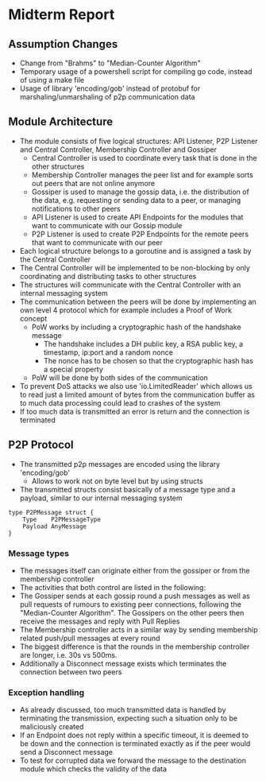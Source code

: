 # Midterm Report

## Assumption Changes
- Change from "Brahms" to "Median-Counter Algorithm"
- Temporary usage of a powershell script for compiling go code, instead of using a make file
- Usage of library 'encoding/gob' instead of protobuf for marshaling/unmarshaling of p2p communication data

## Module Architecture
- The module consists of five logical structures: API Listener, P2P Listener and Central Controller, Membership Controller and Gossiper
	- Central Controller is used to coordinate every task that is done in the other structures
	- Membership Controller manages the peer list and for example sorts out peers that are not online anymore
	- Gossiper is used to manage the gossip data, i.e. the distribution of the data, e.g. requesting or sending data to a peer, or managing notifications to other peers
	- API Listener is used to create API Endpoints for the modules that want to communicate with our Gossip module
	- P2P Listener is used to create P2P Endpoints for the remote peers that want to communicate with our peer
- Each logical structure belongs to a goroutine and is assigned a task by the Central Controller
- The Central Controller will be implemented to be non-blocking by only coordinating and distributing tasks to other structures
- The structures will communicate with the Central Controller with an internal messaging system
- The communication between the peers will be done by implementing an own level 4 protocol which for example includes a Proof of Work concept
	- PoW works by including a cryptographic hash of the handshake message
		- The handshake includes a DH public key, a RSA public key, a timestamp, ip:port and a random nonce
		- The nonce has to be chosen so that the cryptographic hash has a special property
	- PoW will be done by both sides of the communication
- To prevent DoS attacks we also use 'io.LimitedReader' which allows us to read just a limited amount of bytes from the communication buffer as to much data processing could lead to crashes of the system
- If too much data is transmitted an error is return and the connection is terminated
	
## P2P Protocol
- The transmitted p2p messages are encoded using the library 'encoding/gob'
	- Allows to work not on byte level but by using structs
- The transmitted structs consist basically of a message type and a payload, similar to our internal messaging system
```
type P2PMessage struct {
	Type    P2PMessageType
	Payload AnyMessage
}
```

### Message types
- The messages itself can originate either from the gossiper or from the membership controller
- The activities that both control are listed in the following:
- The Gossiper sends at each gossip round a push messages as well as pull requests of rumours to existing peer connections, following the "Median-Counter Algorithm". The Gossipers on the other peers then receive the messages and reply with Pull Replies
- The Membership controller acts in a similar way by sending membership related push/pull messages at every round
- The biggest difference is that the rounds in the membership controller are longer, i.e. 30s vs 500ms.
- Additionally a Disconnect message exists which terminates the connection between two peers 

### Exception handling
- As already discussed, too much transmitted data is handled by terminating the transmission, expecting such a situation only to be maliciously created
- If an Endpoint does not reply within a specific timeout, it is deemed to be down and the connection is terminated exactly as if the peer would send a Disconnect message
- To test for corrupted data we forward the message to the destination module which checks the validity of the data